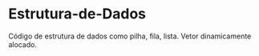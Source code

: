 # Estrutura-de-Dados
Código de estrutura de dados como pilha, fila, lista. Vetor dinamicamente alocado.
